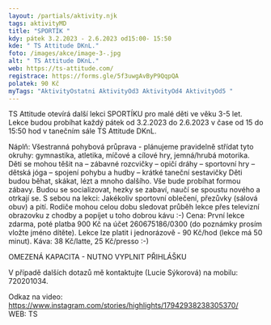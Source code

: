 ```yaml
---
layout: /partials/aktivity.njk
tags: aktivityMD
title: "SPORTÍK "
kdy: pátek 3.2.2023 - 2.6.2023 od15:00- 15:50
kde: " TS Attitude DKnL."
foto: /images/akce/image-3-.jpg
alt: " TS Attitude DKnL."
web: https://ts-attitude.com/
registrace: https://forms.gle/5f3uwgAvByP9QqpQA
polatek: 90 Kč
myTags: "AktivityOstatni AktivityOd3 AktivityOd4 AktivityOd5 "
---
```

TS Attitude otevírá další lekci SPORTÍKU pro malé děti ve věku 3-5 let. Lekce budou probíhat každý pátek od 3.2.2023 do 2.6.2023 v čase od 15 do 15:50 hod v tanečním sále TS Attitude DKnL.

Náplň: Všestranná pohybová průprava - plánujeme pravidelně střídat tyto okruhy: gymnastika, atletika, míčové a cílové hry, jemná/hrubá motorika. Děti se mohou těšit na – zábavné rozcvičky – opičí dráhy – sportovní hry – dětská jóga – spojení pohybu a hudby – krátké taneční sestavičky Děti budou běhat, skákat, lézt a mnoho dalšího. Vše bude probíhat formou zábavy. Budou se socializovat, hezky se zabaví, naučí se spoustu nového a otrkají se. S sebou na lekci: Jakékoliv sportovní oblečení, přezůvky (sálová obuv) a pití. Rodiče mohou celou dobu sledovat průběh lekce přes televizní obrazovku z chodby a popíjet u toho dobrou kávu :-) Cena: První lekce zdarma, poté platba 900 Kč na účet 260675186/0300 (do poznámky prosím vložte jméno dítěte). Lekce lze platit i jednorázově - 90 Kč/hod (lekce má 50 minut). Káva: 38 Kč/latte, 25 Kč/presso :-) 

OMEZENÁ KAPACITA - NUTNO VYPLNIT PŘIHLÁŠKU

 V případě dalších dotazů mě kontaktujte (Lucie Sýkorová) na mobilu: 720201034. 

Odkaz na video: https://www.instagram.com/stories/highlights/17942938238305370/ WEB: TS